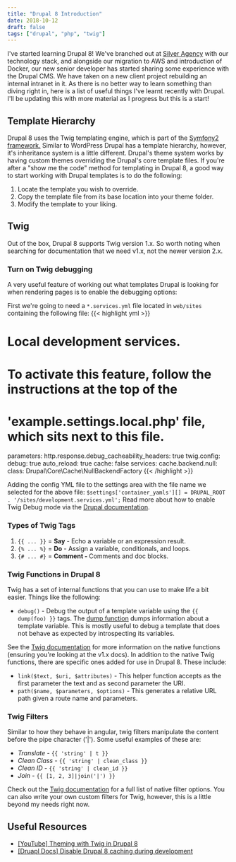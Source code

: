 ```yaml
---
title: "Drupal 8 Introduction"
date: 2018-10-12
draft: false
tags: ["drupal", "php", "twig"]
---
```


I've started learning Drupal 8! We've branched out at <a href="https://silver.agency">Silver Agency</a> with our technology stack, and alongside our migration to AWS and introduction of Docker, our new senior developer has started sharing some experience with the Drupal CMS. We have taken on a new client project rebuilding an internal intranet in it. As there is no better way to learn something than diving right in, here is a list of useful things I've learnt recently with Drupal. I'll be updating this with more material as I progress but this is a start!

## Template Hierarchy

Drupal 8 uses the Twig templating engine, which is part of the <a href="http://symfony.com/" rel="nofollow">Symfony2 framework.</a> Similar to WordPress Drupal has a template hierarchy, however, it's inheritance system is a little different. Drupal's theme system works by having custom themes overriding the Drupal's core template files. If you're after a "show me the code" method for templating in Drupal 8, a good way to start working with Drupal templates is to do the following:

1. Locate the template you wish to override.
2. Copy the template file from its base location into your theme folder.
3. Modify the template to your liking.

## Twig
Out of the box, Drupal 8 supports Twig version 1.x. So worth noting when searching for documentation that we need v1.x, not the newer version 2.x.

### Turn on Twig debugging

A very useful feature of working out what templates Drupal is looking for when rendering pages is to enable the debugging options:

First we're going to need a `*.services.yml` file located in `web/sites` containing the following file:
{{< highlight yml >}}
# Local development services.
#
# To activate this feature, follow the instructions at the top of the
# 'example.settings.local.php' file, which sits next to this file.
parameters:
  http.response.debug_cacheability_headers: true
  twig.config:
    debug: true
    auto_reload: true
    cache: false
services:
  cache.backend.null:
    class: Drupal\Core\Cache\NullBackendFactory
{{< /highlight >}}

Adding the config YML file to the settings area with the file name we selected for the above file:
`$settings['container_yamls'][] = DRUPAL_ROOT . '/sites/development.services.yml';`
Read more about how to enable Twig Debug mode via the <a href="https://www.drupal.org/docs/8/theming/twig/debugging-twig-templates">Drupal documentation</a>.

### Types of Twig Tags

<ol>
 	<li><code>{{ ... }}</code> = <strong>Say</strong> - Echo a variable or an expression result.</li>
 	<li><code>{% ... %}</code> = <strong>Do</strong> - Assign a variable, conditionals, and loops.</li>
 	<li><code>{# ... #}</code> = <strong>Comment - </strong>Comments and doc blocks.</li>
</ol>
<h3><strong>Twig Functions in Drupal 8</strong></h3>
Twig has a set of internal functions that you can use to make life a bit easier. Things like the following:
<ul>
 	<li><code>debug()</code> - Debug the output of a template variable using the <code>{{ dump(foo) }}</code> tags. The <a href="https://twig.symfony.com/doc/1.x/functions/dump.html">dump function</a> dumps information about a template variable. This is mostly useful to debug a template that does not behave as expected by introspecting its variables.</li>
</ul>
See the <a href="https://twig.symfony.com/doc/2.x/functions/index.html">Twig documentation</a> for more information on the native functions (ensuring you're looking at the v1.x docs). In addition to the native Twig functions, there are specific ones added for use in Drupal 8. These include:
<ul>
 	<li><code>link($text, $uri, $attributes)</code> - This helper function accepts as the first parameter the text and as second parameter the URI.</li>
 	<li><code>path($name, $parameters, $options)</code> - This generates a relative URL path given a route name and parameters.</li>
</ul>
<h3>Twig Filters</h3>
Similar to how they behave in angular, twig filters manipulate the content before the pipe character ('|'). Some useful examples of these are:
<ul>
 	<li><em>Translate</em> - <code>{{ 'string' | t }}</code></li>
 	<li><em>Clean Class</em> - <code>{{ 'string' | clean_class }}</code></li>
 	<li><em>Clean ID</em> - <code>{{ 'string' | clean_id }}</code></li>
 	<li><em>Join</em> - <code>{{ [1, 2, 3]|join('|') }}</code></li>
</ul>
Check out the <a href="https://twig.symfony.com/doc/1.x/">Twig documentation</a> for a full list of native filter options. You can also write your own custom filters for Twig, however, this is a little beyond my needs right now.
<h2>Useful Resources</h2>
<ul>
 	<li><a href="https://www.youtube.com/watch?v=S0oJGy4a65Q">[YouTube] Theming with Twig in Drupal 8</a></li>
 	<li><a href="https://www.drupal.org/node/2598914">[Druapl Docs] Disable Drupal 8 caching during development</a></li>
</ul>
